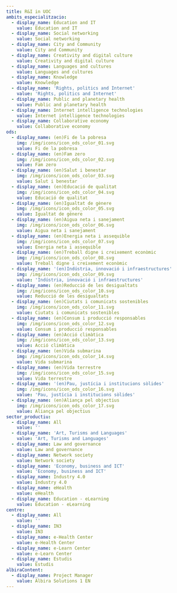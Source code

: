 ```yaml
---
title: R&I in UOC
ambits_especialitzacio:
  - display_name: Education and IT
    value: Education and IT
  - display_name: Social networking
    value: Social networking
  - display_name: City and Community
    value: City and Community
  - display_name: Creativity and digital culture
    value: Creativity and digital culture
  - display_name: Languages and cultures
    value: Languages and cultures
  - display_name: Knowledge
    value: Knowledge
  - display_name: 'Rights, politics and Internet'
    value: 'Rights, politics and Internet'
  - display_name: Public and planetary health
    value: Public and planetary health
  - display_name: Internet intelligence technologies
    value: Internet intelligence technologies
  - display_name: Collaborative economy
    value: Collaborative economy
ods:
  - display_name: (en)Fi de la pobresa
    img: /img/icons/icon_ods_color_01.svg
    value: Fi de la pobresa
  - display_name: (en)Fam zero
    img: /img/icons/icon_ods_color_02.svg
    value: Fam zero
  - display_name: (en)Salut i benestar
    img: /img/icons/icon_ods_color_03.svg
    value: Salut i benestar
  - display_name: (en)Educació de qualitat
    img: /img/icons/icon_ods_color_04.svg
    value: Educació de qualitat
  - display_name: (en)Igualtat de gènere
    img: /img/icons/icon_ods_color_05.svg
    value: Igualtat de gènere
  - display_name: (en)Aigua neta i sanejament
    img: /img/icons/icon_ods_color_06.svg
    value: Aigua neta i sanejament
  - display_name: (en)Energia neta i assequible
    img: /img/icons/icon_ods_color_07.svg
    value: Energia neta i assequible
  - display_name: (en)Treball digne i creixement econòmic
    img: /img/icons/icon_ods_color_08.svg
    value: Treball digne i creixement econòmic
  - display_name: '(en)Indústria, innovació i infraestructures'
    img: /img/icons/icon_ods_color_09.svg
    value: 'Indústria, innovació i infraestructures'
  - display_name: (en)Reducció de les desigualtats
    img: /img/icons/icon_ods_color_10.svg
    value: Reducció de les desigualtats
  - display_name: (en)Ciutats i comunicats sostenibles
    img: /img/icons/icon_ods_color_11.svg
    value: Ciutats i comunicats sostenibles
  - display_name: (en)Consum i producció responsables
    img: /img/icons/icon_ods_color_12.svg
    value: Consum i producció responsables
  - display_name: (en)Acció climàtica
    img: /img/icons/icon_ods_color_13.svg
    value: Acció climàtica
  - display_name: (en)Vida submarina
    img: /img/icons/icon_ods_color_14.svg
    value: Vida submarina
  - display_name: (en)Vida terrestre
    img: /img/icons/icon_ods_color_15.svg
    value: Vida terrestre
  - display_name: '(en)Pau, justícia i institucions sòlides'
    img: /img/icons/icon_ods_color_16.svg
    value: 'Pau, justícia i institucions sòlides'
  - display_name: (en)Aliança pel objectius
    img: /img/icons/icon_ods_color_17.svg
    value: Aliança pel objectius
sector_productiu:
  - display_name: All
    value: ''
  - display_name: 'Art, Turisms and Languages'
    value: 'Art, Turisms and Languages'
  - display_name: Law and governance
    value: Law and governance
  - display_name: Network society
    value: Network society
  - display_name: 'Economy, business and ICT'
    value: 'Economy, business and ICT'
  - display_name: Industry 4.0
    value: Industry 4.0
  - display_name: eHealth
    value: eHealth
  - display_name: Education - eLearning
    value: Education - eLearning
centre:
  - display_name: All
    value: ''
  - display_name: IN3
    value: IN3
  - display_name: e-Health Center
    value: e-Health Center
  - display_name: e-Learn Center
    value: e-Learn Center
  - display_name: Estudis
    value: Estudis
albiraContent:
  - display_name: Project Manager
    value: Albira Solutions 1 EN
---
```


